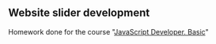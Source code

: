 Website slider development
---
Homework done for the course "[JavaScript Developer. Basic](https://otus.ru/lessons/javascript-basic/)"

